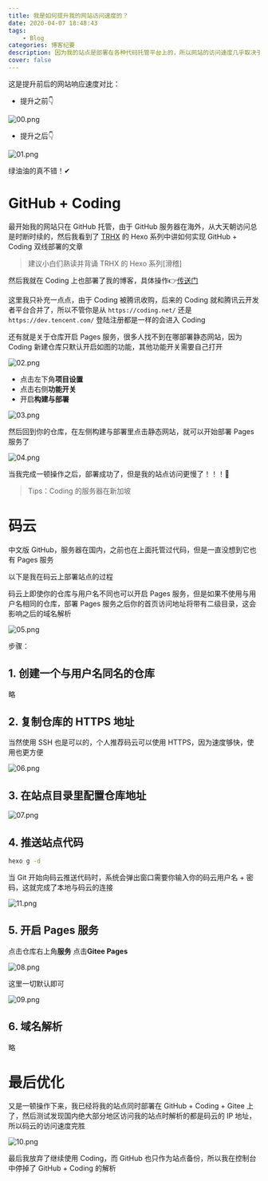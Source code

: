 ```yaml
---
title: 我是如何提升我的网站访问速度的？
date: 2020-04-07 18:48:43
tags:
    - Blog
categories: 博客纪要
description: 因为我的站点是部署在各种代码托管平台上的，所以网站的访问速度几乎取决于托管平台的访问速度
cover: false
---
```


这是提升前后的网站响应速度对比：

- 提升之前👇

![00.png](https://cdn.jsdelivr.net/gh/TUFZ/ImgHosting//TUFZ-Img/article/2020/04/20Apr07B/00.png)

- 提升之后👇

![01.png](https://cdn.jsdelivr.net/gh/TUFZ/ImgHosting//TUFZ-Img/article/2020/04/20Apr07B/01.png)

绿油油的真不错！✔

<!-- more -->

# GitHub + Coding

最开始我的网站只在 GitHub 托管，由于 GitHub 服务器在海外，从大天朝访问总是时断时续的，然后我看到了 [TRHX](https://www.itrhx.com) 的 Hexo 系列中讲如何实现 GitHub + Coding 双线部署的文章

> 建议小白们熟读并背诵 TRHX 的 Hexo 系列[滑稽]

然后我就在 Coding 上也部署了我的博客，具体操作👉[传送门](https://blog.csdn.net/qq_36759224/article/details/100879609)

这里我只补充一点点，由于 Coding 被腾讯收购，后来的 Coding 就和腾讯云开发者平台合并了，所以不管你是从 `https://coding.net/` 还是 `https://dev.tencent.com/` 登陆注册都是一样的会进入 Coding

还有就是关于仓库开启 Pages 服务，很多人找不到在哪部署静态网站，因为 Coding 新建仓库只默认开启如图的功能，其他功能开关需要自己打开

![02.png](https://cdn.jsdelivr.net/gh/TUFZ/ImgHosting/TUFZ-Img/article/2020/04/20Apr07B/02.png)

- 点击左下角**项目设置**
- 点击右侧**功能开关**
- 开启**构建与部署**

![03.png](https://cdn.jsdelivr.net/gh/TUFZ/ImgHosting/TUFZ-Img/article/2020/04/20Apr07B/03.png)

然后回到你的仓库，在左侧构建与部署里点击静态网站，就可以开始部署 Pages 服务了

![04.png](https://cdn.jsdelivr.net/gh/TUFZ/ImgHosting/TUFZ-Img/article/2020/04/20Apr07B/04.png)

当我完成一顿操作之后，部署成功了，但是我的站点访问更慢了！！！🤢

> Tips：Coding 的服务器在新加坡

# 码云

中文版 GitHub，服务器在国内，之前也在上面托管过代码，但是一直没想到它也有 Pages 服务

以下是我在码云上部署站点的过程

码云上即使你的仓库与用户名不同也可以开启 Pages 服务，但是如果不使用与用户名相同的仓库，部署 Pages 服务之后你的首页访问地址将带有二级目录，这会影响之后的域名解析

![05.png](https://cdn.jsdelivr.net/gh/TUFZ/ImgHosting//TUFZ-Img/article/2020/04/20Apr07B/05.png)

步骤：

## 1. 创建一个与用户名同名的仓库

略

## 2. 复制仓库的 HTTPS 地址

当然使用 SSH 也是可以的，个人推荐码云可以使用 HTTPS，因为速度够快，使用也更方便

![06.png](https://cdn.jsdelivr.net/gh/TUFZ/ImgHosting//TUFZ-Img/article/2020/04/20Apr07B/06.png)

## 3. 在站点目录里配置仓库地址

![07.png](https://cdn.jsdelivr.net/gh/TUFZ/ImgHosting//TUFZ-Img/article/2020/04/20Apr07B/07.png)

## 4. 推送站点代码

```bash
hexo g -d
```

当 Git 开始向码云推送代码时，系统会弹出窗口需要你输入你的码云用户名 + 密码，这就完成了本地与码云的连接

![11.png](https://cdn.jsdelivr.net/gh/TUFZ/ImgHosting//TUFZ-Img/article/2020/04/20Apr07B/11.png)

## 5. 开启 Pages 服务

点击仓库右上角**服务**
点击**Gitee Pages**

![08.png](https://cdn.jsdelivr.net/gh/TUFZ/ImgHosting//TUFZ-Img/article/2020/04/20Apr07B/08.png)

这里一切默认即可

![09.png](https://cdn.jsdelivr.net/gh/TUFZ/ImgHosting//TUFZ-Img/article/2020/04/20Apr07B/09.png)

## 6. 域名解析

略

# 最后优化

又是一顿操作下来，我已经将我的站点同时部署在 GitHub + Coding + Gitee 上了，然后测试发现国内绝大部分地区访问我的站点时解析的都是码云的 IP 地址，所以码云的访问速度完胜

![10.png](https://cdn.jsdelivr.net/gh/TUFZ/ImgHosting//TUFZ-Img/article/2020/04/20Apr07B/10.PNG)

最后我放弃了继续使用 Coding，而 GitHub 也只作为站点备份，所以我在控制台中停掉了 GitHub + Coding 的解析